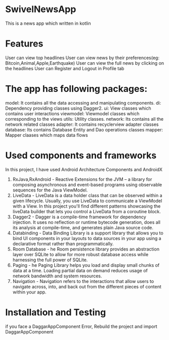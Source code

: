 # SwivelNewsApp

This is a news app which written in kotlin

# Features
User can view top headlines 
User can view news by their preferences(eg: Bitcoin,Animal,Apple,Earthquake)
User can view the full news by clicking on the headlines
User can Register and Logout in Profile tab


# The app has following packages:
model: It contains all the data accessing and manipulating components.
di: Dependency providing classes using Dagger2.
ui: View classes which contains user interactions
viewmodel: Viewmodel classes which corresponding to the views
utils: Utility classes.
network: Its contains all the network related classes
adapter: It contains recyclerview adapter classes
database: Its contains Database Entity and Dao operations classes
mapper: Mapper claases which maps data flows

# Used components and frameworks
In this project, I have used Android Architecture Components and AndroidX
1) RxJava,RxAndroid - Reactive Extensions for the JVM – a library for composing asynchronous and event-based programs using observable sequences for the Java ViewModel.
2) LiveData - LiveData is a data holder class that can be observed within a given lifecycle. Usually, you use LiveData to communicate a ViewModel with a View. In this project you'll find different patterns showcasing the liveData builder that lets you control a LiveData from a coroutine block.
3) Dagger2 - Dagger is a compile-time framework for dependency injection. It uses no reflection or runtime bytecode generation, does all its analysis at compile-time, and generates plain Java source code.
4) Databinding -  Data Binding Library is a support library that allows you to bind UI components in your layouts to data sources in your app using a declarative format rather than programmatically.
5) Room Database - he Room persistence library provides an abstraction layer over SQLite to allow for more robust database access while harnessing the full power of SQLite.
6) Paging - he Paging Library helps you load and display small chunks of data at a time. Loading partial data on demand reduces usage of network bandwidth and system resources.
7) Navigation - Navigation refers to the interactions that allow users to navigate across, into, and back out from the different pieces of content within your app. 

# Installation and Testing 
if you face a DaggarAppComponent Error, Rebuild the project and import DaggarAppComponent
